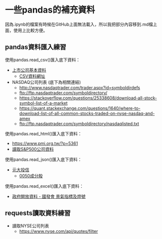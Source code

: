 # 一些pandas的補充資料

因為.ipynb的檔案有時候在GitHub上面無法載入，所以我把部分內容移到.md檔上面，使用上比較方便。

## pandas資料匯入練習

使用pandas.read_csv()匯入底下資料：

* [上市公司基本資料](https://data.gov.tw/dataset/18419)
  * [CSV資料網址](https://dts.twse.com.tw/opendata/t187ap03_L.csv)
* NASDAQ公司列表 (底下為相關連結)
  * http://www.nasdaqtrader.com/trader.aspx?id=symboldirdefs
  * ftp://ftp.nasdaqtrader.com/symboldirectory/
  * https://stackoverflow.com/questions/25338608/download-all-stock-symbol-list-of-a-market
  * https://quant.stackexchange.com/questions/1640/where-to-download-list-of-all-common-stocks-traded-on-nyse-nasdaq-and-amex
  * ftp://ftp.nasdaqtrader.com/symboldirectory/nasdaqlisted.txt

使用pandas.read_html()匯入底下資料：

* https://www.pmi.org.tw/?p=5361
* [讀取S&P500公司資料](https://en.wikipedia.org/wiki/List_of_S%26P_500_companies)

使用pandas.read_json()匯入底下資料：

* [元大投信](https://www.yuantafunds.com/)
  * [0050成分股](http://www.yuantaetfs.com/api/StkWeights?date=&fundid=1066)

使用pandas.read_excel()匯入底下資料：

* [政府開放資料 - 國發會 景氣指標及燈號](https://www.ndc.gov.tw/News_Content.aspx?n=9D32B61B1E56E558&sms=9D3CAFD318C60877&s=C367F13BF38C5711)

## requests讀取資料練習

* 讀取NYSE公司列表
  * https://www.nyse.com/api/quotes/filter

